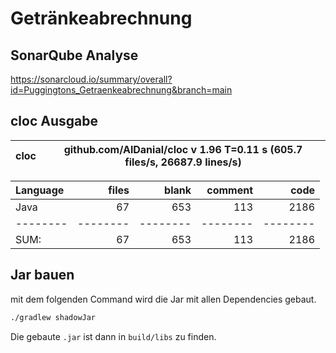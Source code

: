 # Getränkeabrechnung

## SonarQube Analyse
https://sonarcloud.io/summary/overall?id=Puggingtons_Getraenkeabrechnung&branch=main

## cloc Ausgabe

<!-- CLOC-REPORT-START -->
cloc|github.com/AlDanial/cloc v 1.96  T=0.11 s (605.7 files/s, 26687.9 lines/s)
--- | ---

Language|files|blank|comment|code
:-------|-------:|-------:|-------:|-------:
Java|67|653|113|2186
--------|--------|--------|--------|--------
SUM:|67|653|113|2186
<!-- CLOC-REPORT-END -->

## Jar bauen
mit dem folgenden Command wird die Jar mit allen Dependencies gebaut.
```bash
./gradlew shadowJar
```

Die gebaute `.jar` ist dann in `build/libs` zu finden.
